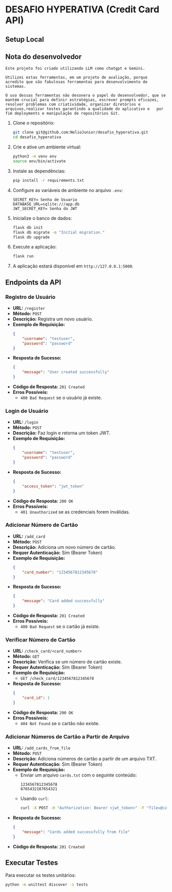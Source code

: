 # DESAFIO HYPERATIVA (Credit Card API) 

## Setup Local

## Nota do desenvolvedor 

    Este projeto foi criado utilizando LLM como chatgpt e Gemini.
    
    Utilizei estas ferramentas, em um projeto de avaliação, porque acredito que são fabulosas ferramentas para desenvolvimento de sistemas.

    O uso dessas ferramentas não desonera o papel do desenvolvedor, que se mantém crucial para definir estratégias, escrever prompts eficazes, resolver problemas com criatividade, organizar diretórios e arquivos,realizar testes garantindo a qualidade do aplicativo e   por fim deployments e manipulação de repositórios Git.

1. Clone o repositório:
    ```bash
    git clone git@github.com:NelioJunior/desafio_hyperativa.git
    cd desafio_hyperativa
    ```

2. Crie e ative um ambiente virtual:
    ```bash
    python3 -m venv env
    source env/bin/activate
    ```

3. Instale as dependências:
    ```bash
    pip install -r requirements.txt
    ```

4. Configure as variáveis de ambiente no arquivo `.env`:
    ```plaintext
    SECRET_KEY= Senha de Usuario 
    DATABASE_URL=sqlite:///app.db
    JWT_SECRET_KEY= Senha do JWT 
    ```

5. Inicialize o banco de dados:
    ```bash
    flask db init
    flask db migrate -m "Initial migration."
    flask db upgrade
    ```

6. Execute a aplicação:
    ```bash
    flask run
    ```

7. A aplicação estará disponível em `http://127.0.0.1:5000`.

## Endpoints da API

### Registro de Usuário

- **URL:** `/register`
- **Método:** `POST`
- **Descrição:** Registra um novo usuário.
- **Exemplo de Requisição:**
    ```json
    {
        "username": "testuser",
        "password": "password"
    }
    ```
- **Resposta de Sucesso:**
    ```json
    {
        "message": "User created successfully"
    }
    ```
- **Código de Resposta:** `201 Created`
- **Erros Possíveis:**
    - `400 Bad Request` se o usuário já existe.

### Login de Usuário

- **URL:** `/login`
- **Método:** `POST`
- **Descrição:** Faz login e retorna um token JWT.
- **Exemplo de Requisição:**
    ```json
    {
        "username": "testuser",
        "password": "password"
    }
    ```
- **Resposta de Sucesso:**
    ```json
    {
        "access_token": "jwt_token"
    }
    ```
- **Código de Resposta:** `200 OK`
- **Erros Possíveis:**
    - `401 Unauthorized` se as credenciais forem inválidas.

### Adicionar Número de Cartão

- **URL:** `/add_card`
- **Método:** `POST`
- **Descrição:** Adiciona um novo número de cartão.
- **Requer Autenticação:** Sim (Bearer Token)
- **Exemplo de Requisição:**
    ```json
    {
        "card_number": "1234567812345678"
    }
    ```
- **Resposta de Sucesso:**
    ```json
    {
        "message": "Card added successfully"
    }
    ```
- **Código de Resposta:** `201 Created`
- **Erros Possíveis:**
    - `400 Bad Request` se o cartão já existe.

### Verificar Número de Cartão

- **URL:** `/check_card/<card_number>`
- **Método:** `GET`
- **Descrição:** Verifica se um número de cartão existe.
- **Requer Autenticação:** Sim (Bearer Token)
- **Exemplo de Requisição:**
    - `GET /check_card/1234567812345678`
- **Resposta de Sucesso:**
    ```json
    {
        "card_id": 1
    }
    ```
- **Código de Resposta:** `200 OK`
- **Erros Possíveis:**
    - `404 Not Found` se o cartão não existe.

### Adicionar Números de Cartão a Partir de Arquivo

- **URL:** `/add_cards_from_file`
- **Método:** `POST`
- **Descrição:** Adiciona números de cartão a partir de um arquivo TXT.
- **Requer Autenticação:** Sim (Bearer Token)
- **Exemplo de Requisição:**
    - Enviar um arquivo `cards.txt` com o seguinte conteúdo:
        ```
        1234567812345678
        8765432187654321
        ```
    - Usando `curl`:
        ```bash
        curl -X POST -H "Authorization: Bearer <jwt_token>" -F "file=@cards.txt" http://127.0.0.1:5000/add_cards_from_file
        ```
- **Resposta de Sucesso:**
    ```json
    {
        "message": "Cards added successfully from file"
    }
    ```
- **Código de Resposta:** `201 Created`

## Executar Testes

Para executar os testes unitários:
```bash
python -m unittest discover -s tests
